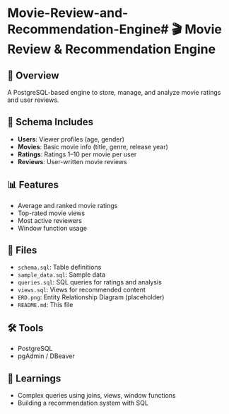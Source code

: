 # Movie-Review-and-Recommendation-Engine# 🎬 Movie Review & Recommendation Engine

## 📌 Overview
A PostgreSQL-based engine to store, manage, and analyze movie ratings and user reviews.

## 🧱 Schema Includes
- **Users**: Viewer profiles (age, gender)
- **Movies**: Basic movie info (title, genre, release year)
- **Ratings**: Ratings 1–10 per movie per user
- **Reviews**: User-written movie reviews

## 📊 Features
- Average and ranked movie ratings
- Top-rated movie views
- Most active reviewers
- Window function usage

## 📁 Files
- `schema.sql`: Table definitions
- `sample_data.sql`: Sample data
- `queries.sql`: SQL queries for ratings and analysis
- `views.sql`: Views for recommended content
- `ERD.png`: Entity Relationship Diagram (placeholder)
- `README.md`: This file

## 🛠️ Tools
- PostgreSQL
- pgAdmin / DBeaver

## 🧠 Learnings
- Complex queries using joins, views, window functions
- Building a recommendation system with SQL
